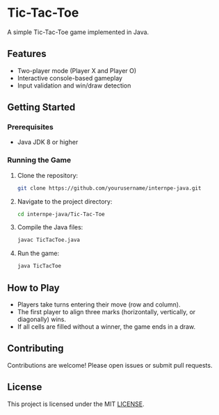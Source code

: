 # Tic-Tac-Toe

A simple Tic-Tac-Toe game implemented in Java.

## Features

- Two-player mode (Player X and Player O)
- Interactive console-based gameplay
- Input validation and win/draw detection

## Getting Started

### Prerequisites

- Java JDK 8 or higher

### Running the Game

1. Clone the repository:
    ```bash
    git clone https://github.com/yourusername/internpe-java.git
    ```
2. Navigate to the project directory:
    ```bash
    cd internpe-java/Tic-Tac-Toe
    ```
3. Compile the Java files:
    ```bash
    javac TicTacToe.java
    ```
4. Run the game:
    ```bash
    java TicTacToe
    ```

## How to Play

- Players take turns entering their move (row and column).
- The first player to align three marks (horizontally, vertically, or diagonally) wins.
- If all cells are filled without a winner, the game ends in a draw.

## Contributing

Contributions are welcome! Please open issues or submit pull requests.

## License

This project is licensed under the MIT [LICENSE](License).
